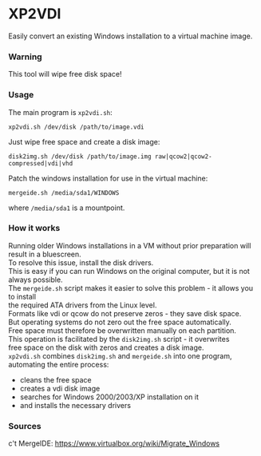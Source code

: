 # XP2VDI
Easily convert an existing Windows installation to a virtual machine image.

### Warning
This tool will wipe free disk space!

### Usage
The main program is `xp2vdi.sh`:
```
xp2vdi.sh /dev/disk /path/to/image.vdi
```

Just wipe free space and create a disk image:
```
disk2img.sh /dev/disk /path/to/image.img raw|qcow2|qcow2-compressed|vdi|vhd
```

Patch the windows installation for use in the virtual machine:
```
mergeide.sh /media/sda1/WINDOWS
```
where `/media/sda1` is a mountpoint.

### How it works
Running older Windows installations in a VM without prior preparation will result in a bluescreen.  
To resolve this issue, install the disk drivers.  
This is easy if you can run Windows on the original computer, but it is not always possible.  
The `mergeide.sh` script makes it easier to solve this problem - it allows you to install  
the required ATA drivers from the Linux level.  
Formats like vdi or qcow do not preserve zeros - they save disk space.  
But operating systems do not zero out the free space automatically.  
Free space must therefore be overwritten manually on each partition.  
This operation is facilitated by the `disk2img.sh` script - it overwrites  
free space on the disk with zeros and creates a disk image.  
`xp2vdi.sh` combines `disk2img.sh` and `mergeide.sh` into one program, automating the entire process:  
* cleans the free space
* creates a vdi disk image
* searches for Windows 2000/2003/XP installation on it
* and installs the necessary drivers

### Sources
c't MergeIDE: https://www.virtualbox.org/wiki/Migrate_Windows
